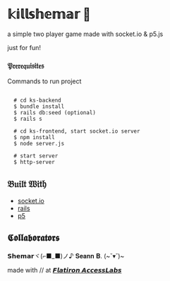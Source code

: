 # 𝕜𝕚𝕝𝕝𝕤𝕙𝕖𝕞𝕒𝕣 🔪

a simple two player game made with socket.io & p5.js 

just for fun!

### 𝔓𝔯𝔢𝔯𝔢𝔮𝔲𝔦𝔰𝔦𝔱𝔢𝔰

Commands to run project

```

  # cd ks-backend
  $ bundle install
  $ rails db:seed (optional)
  $ rails s
  
  # cd ks-frontend, start socket.io server
  $ npm install
  $ node server.js
  
  # start server
  $ http-server

```

## 𝔅𝔲𝔦𝔩𝔱 𝔚𝔦𝔱𝔥

* [socket.io](https://socket.io/)
* [rails](https://rubyonrails.org/)
* [p5](https://p5js.org/)


## 𝕮𝖔𝖑𝖑𝖆𝖇𝖔𝖗𝖆𝖙𝖔𝖗𝖘

𝗦𝗵𝗲𝗺𝗮𝗿ヾ(⌐■_■)ノ♪
𝐒𝐞𝐚𝐧𝐧 𝐁. (~˘▾˘)~

made with // at [𝙁𝙡𝙖𝙩𝙞𝙧𝙤𝙣 𝘼𝙘𝙘𝙚𝙨𝙨𝙇𝙖𝙗𝙨](https://accesslabs.org/)
